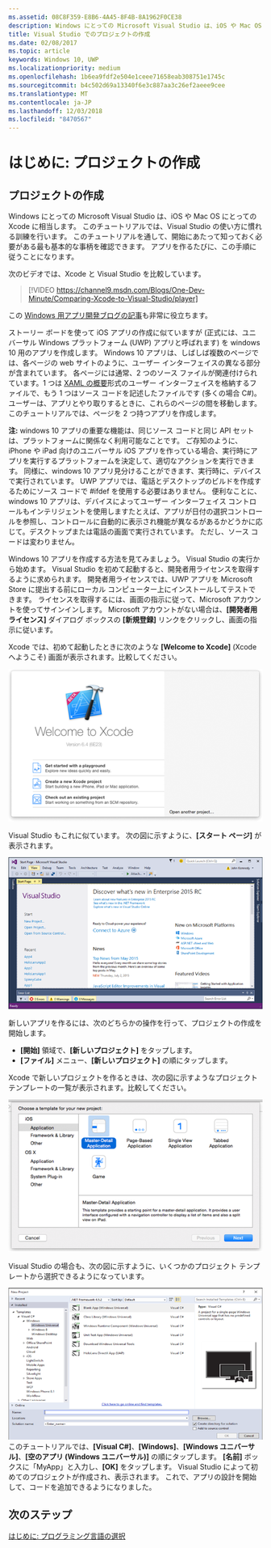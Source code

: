 ```yaml
---
ms.assetid: 08C8F359-E8B6-4A45-8F4B-8A1962F0CE38
description: Windows にとっての Microsoft Visual Studio は、iOS や Mac OS にとっての Xcode に相当します。 このチュートリアルでは、Visual Studio の使い方に慣れる訓練を行います。
title: Visual Studio でのプロジェクトの作成
ms.date: 02/08/2017
ms.topic: article
keywords: Windows 10, UWP
ms.localizationpriority: medium
ms.openlocfilehash: 1b6ea9fdf2e504e1ceee71658eab308751e1745c
ms.sourcegitcommit: b4c502d69a13340f6e3c887aa3c26ef2aeee9cee
ms.translationtype: MT
ms.contentlocale: ja-JP
ms.lasthandoff: 12/03/2018
ms.locfileid: "8470567"
---
```

# <a name="getting-started-creating-a-project"></a>はじめに: プロジェクトの作成

## <a name="creating-a-project"></a>プロジェクトの作成

Windows にとっての Microsoft Visual Studio は、iOS や Mac OS にとっての Xcode に相当します。 このチュートリアルでは、Visual Studio の使い方に慣れる訓練を行います。 このチュートリアルを通して、開始にあたって知っておく必要がある最も基本的な事柄を確認できます。 アプリを作るたびに、この手順に従うことになります。

次のビデオでは、Xcode と Visual Studio を比較しています。

> [!VIDEO https://channel9.msdn.com/Blogs/One-Dev-Minute/Comparing-Xcode-to-Visual-Studio/player]

この [Windows 用アプリ開発ブログの記事](https://blogs.windows.com/buildingapps/2016/01/27/visual-studio-walkthrough-for-ios-developers/)も非常に役立ちます。

ストーリー ボードを使って iOS アプリの作成に似ていますが (正式には、ユニバーサル Windows プラットフォーム (UWP) アプリと呼ばれます) を windows 10 用のアプリを作成します。 Windows 10 アプリは、しばしば複数のページでは、各ページの web サイトのように、ユーザー インターフェイスの異なる部分が含まれています。 各ページには通常、2 つのソース ファイルが関連付けられています。1 つは [XAML の概要](https://msdn.microsoft.com/library/windows/apps/mt185595)形式のユーザー インターフェイスを格納するファイルで、もう 1 つはソース コードを記述したファイルです (多くの場合 C#)。 ユーザーは、アプリとやり取りするときに、これらのページの間を移動します。 このチュートリアルでは、ページを 2 つ持つアプリを作成します。

**注:** windows 10 アプリの重要な機能は、同じソース コードと同じ API セットは、プラットフォームに関係なく利用可能なことです。 ご存知のように、iPhone や iPad 向けのユニバーサル iOS アプリを作っている場合、実行時にアプリを実行するプラットフォームを決定して、適切なアクションを実行できます。 同様に、windows 10 アプリ見分けることができます、実行時に、デバイスで実行されています。 UWP アプリでは、電話とデスクトップのビルドを作成するためにソース コードで \#ifdef を使用する必要はありません。 便利なことに、windows 10 アプリは、デバイスによってユーザー インターフェイス コントロールもインテリジェントを使用しますたとえば、アプリが日付の選択コントロールを参照し、コントロールに自動的に表示され機能が異なるがあるかどうかに応じて。デスクトップまたは電話の画面で実行されています。 ただし、ソース コードは変わりません。

Windows 10 アプリを作成する方法を見てみましょう。 Visual Studio の実行から始めます。 Visual Studio を初めて起動すると、開発者用ライセンスを取得するように求められます。 開発者用ライセンスでは、UWP アプリを Microsoft Store に提出する前にローカル コンピューター上にインストールしてテストできます。 ライセンスを取得するには、画面の指示に従って、Microsoft アカウントを使ってサインインします。 Microsoft アカウントがない場合は、**[開発者用ライセンス]** ダイアログ ボックスの **[新規登録]** リンクをクリックし、画面の指示に従います。

Xcode では、初めて起動したときに次のような **[Welcome to Xcode]** (Xcode へようこそ) 画面が表示されます。比較してください。

![Xcode のようこそ画面](images/ios-to-uwp/ios-to-uwp-xcode-welcome.png)

Visual Studio もこれに似ています。 次の図に示すように、**[スタート ページ]** が表示されます。

![Visual Studio のスタート画面](images/ios-to-uwp/ios-to-uwp-vs-welcome.png)

新しいアプリを作るには、次のどちらかの操作を行って、プロジェクトの作成を開始します。

-   **[開始]** 領域で、**[新しいプロジェクト]** をタップします。
-   **[ファイル]** メニュー、**[新しいプロジェクト]** の順にタップします。

Xcode で新しいプロジェクトを作るときは、次の図に示すようなプロジェクト テンプレートの一覧が表示されます。比較してください。

![Xcode のプロジェクトの新規作成ダイアログ ボックス](images/ios-to-uwp/ios-to-uwp-xcode-choose-template.png)

Visual Studio の場合も、次の図に示すように、いくつかのプロジェクト テンプレートから選択できるようになっています。

![Visual Studio の [新しいプロジェクト] ダイアログ ボックス](images/ios-to-uwp/ios-to-uwp-vs-choose-template.png)このチュートリアルでは、**[Visual C#]**、**[Windows]**、**[Windows ユニバーサル]**、**[空のアプリ (Windows ユニバーサル)]** の順にタップします。 **[名前]** ボックスに「MyApp」と入力し、**[OK]** をタップします。 Visual Studio によって初めてのプロジェクトが作成され、表示されます。 これで、アプリの設計を開始して、コードを追加できるようになりました。

## <a name="next-step"></a>次のステップ

[はじめに: プログラミング言語の選択](getting-started-choosing-a-programming-language.md)
